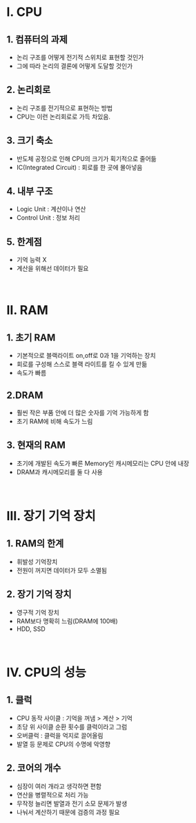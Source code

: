 # Ⅰ. CPU

## 1. 컴퓨터의 과제

- 논리 구조를 어떻게 전기적 스위치로 표현할 것인가
- 그에 따라 논리의 결론에 어떻게 도달할 것인가

## 2. 논리회로
- 논리 구조를 전기적으로 표현하는 방법
- CPU는 이런 논리회로로 가득 차있음.

## 3. 크기 축소
- 반도체 공정으로 인해 CPU의 크기가 획기적으로 줄어듦
- IC(Integrated Circuit) : 회로를 한 곳에 몰아넣음

## 4. 내부 구조
- Logic Unit : 계산이나 연산
- Control Unit : 정보 처리

## 5. 한계점
- 기억 능력 X
- 계산을 위해선 데이터가 필요

<br>

# Ⅱ. RAM

## 1. 초기 RAM
- 기본적으로 블랙라이트 on,off로 0과 1을 기억하는 장치
- 회로를 구성해 스스로 블랙 라이트를 킬 수 있게 만듦
- 속도가 빠름

## 2.DRAM
- 훨씬 작은 부품 안에 더 많은 숫자를 기억 가능하게 함
- 초기 RAM에 비해 속도가 느림

## 3. 현재의 RAM
- 초기에 개발된 속도가 빠른 Memory인 캐시메모리는 CPU 안에 내장
- DRAM과 캐시메모리를 둘 다 사용

<br>

# Ⅲ. 장기 기억 장치

## 1. RAM의 한계
- 휘발성 기억장치
- 전원이 꺼지면 데이터가 모두 소멸됨

## 2. 장기 기억 장치
- 영구적 기억 장치
- RAM보다 명확히 느림(DRAM에 100배)
- HDD, SSD

<br>

# Ⅳ. CPU의 성능

##  1. 클럭
- CPU 동작 사이클 : 기억을 꺼냄 > 계산 > 기억
- 초당 위 사이클 순환 횟수를 클럭이라고 그럼
- 오버클럭 : 클럭을 억지로 끌어올림
- 발열 등 문제로 CPU의 수명에 악영향

## 2. 코어의 개수
- 심장이 여러 개라고 생각하면 편함
- 연산을 병렬적으로 처리 가능
- 무작정 늘리면 발열과 전기 소모 문제가 발생
- 나눠서 계산하기 때문에 검증의 과정 필요